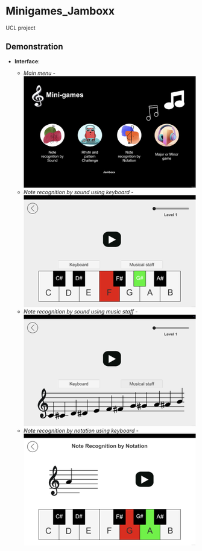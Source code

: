 # Minigames_Jamboxx
UCL project
## **Demonstration**

- **Interface**:

  - *Main menu*
    -![My Image](images/Screen1.png)
  - *Note recognition by sound using keyboard*
    -![My Image](images/Screen2.png)
  - *Note recognition by sound using music staff*
    -![My Image](images/Screen3.png)
  - *Note recognition by notation using keyboard*
    -![My Image](images/Screen4.png)
